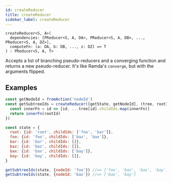 ```yaml
---
id: createReducer
title: createReducer
sidebar_label: createReducer
---
```


```
createReducer<S, A>(
  dependencies: [PReducer<S, A, DA>, PReducer<S, A, DB>, ..., PReducer<S, A, DZ>],
  computeFn: (a: DA, b: DB, ..., z: DZ) => T
) : PReducer<S, A, T>
```

Accepts a list of branching pseudo-reducers and a converging function and returns a new pseudo-reducer. It's like Ramda's `converge`, but with the arguments flipped.

## Examples

```js
const getNodeId = fromAction('nodeId')
const getSubtreeIds = createReducer([getState, getNodeId], (tree, rootId) => {
  const innerFn = id => [id, ...tree[id].childIds.map(innerFn)]
  return innerFn(rootId)
})

const state = {
  root: {id: 'root', childIds: ['foo', 'bar']},
  foo: {id: 'foo', childIds: ['baz', 'bax']},
  bar: {id: 'bar', childIds: []},
  baz: {id: 'baz', childIds: []},
  bax: {id: 'bax', childIds: ['bay']},
  bay: {id: 'bay', childIds: []},
}

getSubtreeIds(state, {nodeId: 'foo'}) //=> ['foo', 'baz', 'bax', 'bay']
getSubtreeIds(state, {nodeId: 'bax'}) //=> ['bax', 'bay']
```
